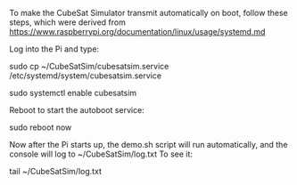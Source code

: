 To make the CubeSat Simulator transmit automatically on boot, follow these steps, which were derived from https://www.raspberrypi.org/documentation/linux/usage/systemd.md

Log into the Pi and type:

sudo cp ~/CubeSatSim/cubesatsim.service /etc/systemd/system/cubesatsim.service

sudo systemctl enable cubesatsim

Reboot to start the autoboot service:

sudo reboot now

Now after the Pi starts up, the demo.sh script will run automatically, and the console will log to ~/CubeSatSim/log.txt  To see it:

tail ~/CubeSatSim/log.txt
